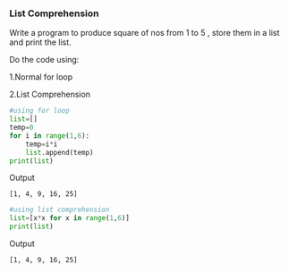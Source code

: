 ### List Comprehension 

Write a program to produce square of nos from 1 to 5 , store them in a list and print the list.

Do the code using:

1.Normal for loop

2.List Comprehension

```python
#using for loop
list=[]
temp=0
for i in range(1,6):
    temp=i*i
    list.append(temp)
print(list)
```
Output
```
[1, 4, 9, 16, 25]
```


```python
#using list comprehension
list=[x*x for x in range(1,6)]
print(list)
```
Output
```
[1, 4, 9, 16, 25]
```


